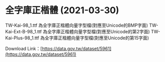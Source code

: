 # 全字庫正楷體 (2021-03-30)

TW-Kai-98_1.ttf	為全字庫正楷體向量字型檔(對應至Unicode的BMP字面)
TW-Kai-Ext-B-98_1.ttf	為全字庫正楷體向量字型檔(對應至Unicode的第2字面)
TW-Kai-Plus-98_1.ttf	為全字庫正楷體向量字型檔(對應至Unicode的第15字面)

Download Link：[https://data.gov.tw/dataset/5961](https://data.gov.tw/dataset/5961)
